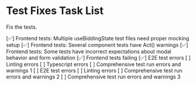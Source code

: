 # Test Fixes Task List

Fix the tests.

[✅] Frontend tests: Multiple useBiddingState test files need proper mocking setup
[✅] Frontend tests: Several component tests have Act() warnings
[✅] Frontend tests: Some tests have incorrect expectations about modal behavior and form validation
[✅] Frontend tests failing
[✅] E2E test errors
[ ] Linting errors
[ ] Typescript errors
[ ] Comprehensive test run errors and warnings 1
[ ] E2E test errors
[ ] Linting errors
[ ] Comprehensive test run errors and warnings 2
[ ] Comprehensive test run errors and warnings 3
